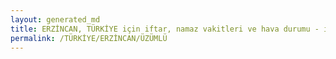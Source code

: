 ```yaml
---
layout: generated_md
title: ERZİNCAN, TÜRKİYE için iftar, namaz vakitleri ve hava durumu - ilçe/eyalet seç
permalink: /TÜRKİYE/ERZİNCAN/ÜZÜMLÜ
---
```


<script type="text/javascript">
  var country = TÜRKİYE;
  var city = ERZİNCAN;
  var state = ÜZÜMLÜ;
  var lat = 72;
  var lon = 21;
</script>
